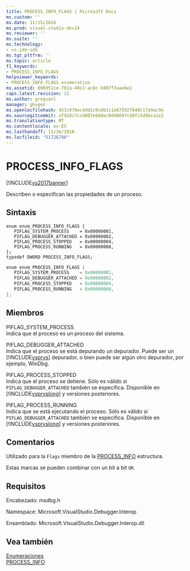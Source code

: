 ```yaml
---
title: PROCESS_INFO_FLAGS | Microsoft Docs
ms.custom: ''
ms.date: 11/15/2016
ms.prod: visual-studio-dev14
ms.reviewer: ''
ms.suite: ''
ms.technology:
- vs-ide-sdk
ms.tgt_pltfrm: ''
ms.topic: article
f1_keywords:
- PROCESS_INFO_FLAGS
helpviewer_keywords:
- PROCESS_INFO_FLAGS enumeration
ms.assetid: 696951ce-701a-40c2-ac8c-b897f3aae6e2
caps.latest.revision: 11
ms.author: gregvanl
manager: ghogen
ms.openlocfilehash: 453c976ec4dd1c0c0b1c1e67592f840c17a9ac9e
ms.sourcegitcommit: af428c7ccd007e668ec0dd8697c88fc5d8bca1e2
ms.translationtype: MT
ms.contentlocale: es-ES
ms.lasthandoff: 11/16/2018
ms.locfileid: "51726796"
---
```

# <a name="processinfoflags"></a>PROCESS_INFO_FLAGS
[!INCLUDE[vs2017banner](../../../includes/vs2017banner.md)]

Describen o especifican las propiedades de un proceso.  
  
## <a name="syntax"></a>Sintaxis  
  
```cpp#  
enum enum_PROCESS_INFO_FLAGS {   
   PIFLAG_SYSTEM_PROCESS    = 0x00000001,  
   PIFLAG_DEBUGGER_ATTACHED = 0x00000002,  
   PIFLAG_PROCESS_STOPPED   = 0x00000004,  
   PIFLAG_PROCESS_RUNNING   = 0x00000008,  
};  
typedef DWORD PROCESS_INFO_FLAGS;  
```  
  
```csharp  
enum enum_PROCESS_INFO_FLAGS {   
   PIFLAG_SYSTEM_PROCESS    = 0x00000001,  
   PIFLAG_DEBUGGER_ATTACHED = 0x00000002,  
   PIFLAG_PROCESS_STOPPED   = 0x00000004,  
   PIFLAG_PROCESS_RUNNING   = 0x00000008,  
};  
```  
  
## <a name="members"></a>Miembros  
 PIFLAG_SYSTEM_PROCESS  
 Indica que el proceso es un proceso del sistema.  
  
 PIFLAG_DEBUGGER_ATTACHED  
 Indica que el proceso se está depurando un depurador. Puede ser un [!INCLUDE[vsprvs](../../../includes/vsprvs-md.md)] depurador, o bien puede ser algún otro depurador, por ejemplo, WinDbg.  
  
 PIFLAG_PROCESS_STOPPED  
 Indica que el proceso se detiene. Sólo es válido si `PIFLAG_DEBUGGER_ATTACHED` también se especifica. Disponible en [!INCLUDE[vsprvslong](../../../includes/vsprvslong-md.md)] y versiones posteriores.  
  
 PIFLAG_PROCESS_RUNNING  
 Indica que se está ejecutando el proceso. Sólo es válido si `PIFLAG_DEBUGGER_ATTACHED` también se especifica. Disponible en [!INCLUDE[vsprvslong](../../../includes/vsprvslong-md.md)] y versiones posteriores.  
  
## <a name="remarks"></a>Comentarios  
 Utilizado para la `Flags` miembro de la [PROCESS_INFO](../../../extensibility/debugger/reference/process-info.md) estructura.  
  
 Estas marcas se pueden combinar con un bit a bit `OR`.  
  
## <a name="requirements"></a>Requisitos  
 Encabezado: msdbg.h  
  
 Namespace: Microsoft.VisualStudio.Debugger.Interop  
  
 Ensamblado: Microsoft.VisualStudio.Debugger.Interop.dll  
  
## <a name="see-also"></a>Vea también  
 [Enumeraciones](../../../extensibility/debugger/reference/enumerations-visual-studio-debugging.md)   
 [PROCESS_INFO](../../../extensibility/debugger/reference/process-info.md)

